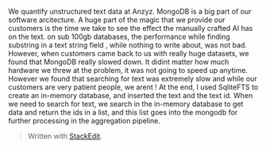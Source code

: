 We quantify unstructured text data at Anzyz. 
MongoDB is a big part of our software arcitecture. A huge part of the magic that we provide our customers is the time we take to see the effect the manually crafted AI has on the text. on sub 100gb databases, the performance while finding substring in a text string field , while nothing to write about, was not bad. However, when customers came back to us with really huge datasets, we found that MongoDB really slowed down. It didint matter how much hardware we threw at the problem, it was not going to speed up anytime.
However we found that searching for text was extremely slow and while our customers are very patient people, we arent ! At the end, I used SqliteFTS to create an in-memory database, and inserted the text and the text id. When we need to search for text, we search in the in-memory database to get data and return the ids in a list, and this list goes into the mongodb for further processing in the aggregation pipeline.

> Written with [StackEdit](https://stackedit.io/).
<!--stackedit_data:
eyJoaXN0b3J5IjpbNjk3NTQzNDE3LC01MjI1MDg5OTAsMTczMT
I4ODMxNywzMjY1ODgzOCwtMTk0MTIwNTIwOSwtMzcyMTI0MTUx
LDIyNTc5MDkyNiw3MzA5OTgxMTZdfQ==
-->